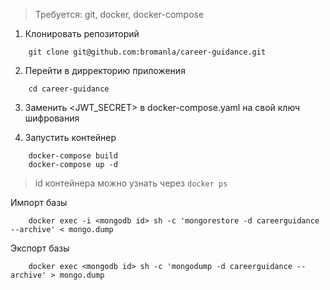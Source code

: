 > Требуется: git, docker, docker-compose

1. Клонировать репозиторий
```
    git clone git@github.com:bromanla/career-guidance.git
```

2. Перейти в дирректорию приложения
```
    cd career-guidance
```

3. Заменить \<JWT_SECRET> в docker-compose.yaml на свой ключ шифрования

4. Запустить контейнер
```
    docker-compose build
    docker-compose up -d
```

> id контейнера можно узнать через ```docker ps```

Импорт базы
```
    docker exec -i <mongodb id> sh -c 'mongorestore -d careerguidance --archive' < mongo.dump
```

Экспорт базы
```
    docker exec <mongodb id> sh -c 'mongodump -d careerguidance --archive' > mongo.dump
```
